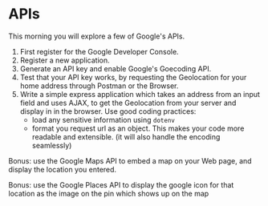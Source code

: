 # APIs

This morning you will explore a few of Google's APIs. 

1. First register for the Google Developer Console.
2. Register a new application.
3. Generate an API key and enable Google's Goecoding API.
4. Test that your API key works, by requesting the Geolocation for your home address through Postman or the Browser.
5. Write a simple express application which takes an address from an input field and uses AJAX, to get the Geolocation from your server and display in in the browser. Use good coding practices:
   - load any sensitive information using `dotenv`
   - format you request url as an object. This makes your code more
     readable and extensible. (it will also handle the encoding seamlessly)

Bonus: use the Google Maps API to embed a map on your Web page, and
display the location you entered.

Bonus: use the Google Places API to display the google icon for that
location as the image on the pin which shows up on the map
